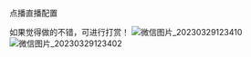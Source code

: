 # 
点播直播配置

如果觉得做的不错，可进行打赏！
![微信图片_20230329123410](https://user-images.githubusercontent.com/6006788/228427698-cb44eda6-20b5-44d2-9a6d-3198df3437ff.jpg)
![微信图片_20230329123402](https://user-images.githubusercontent.com/6006788/228427703-b0ac9053-bcc3-472d-9ce1-43029e1c6aa3.jpg)
